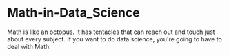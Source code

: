 # Math-in-Data_Science
Math is like an octopus. It has tentacles that can reach out and touch just about every subject. If you want to do data science, you're going to have to deal with Math.
